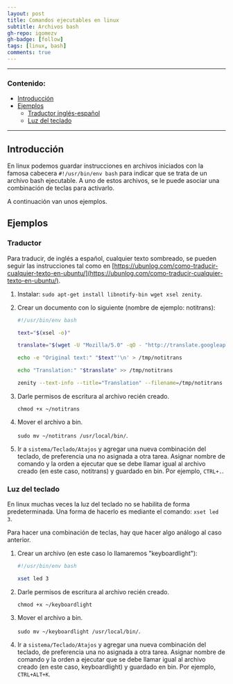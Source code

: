 ```yaml
---
layout: post
title: Comandos ejecutables en linux
subtitle: Archivos bash
gh-repo: igomezv
gh-badge: [follow]
tags: [linux, bash]
comments: true 
---
```


--------------------------
### Contenido:
  
 - [Introducción](#introducción)
 - [Ejemplos](#ejemplos)
 	- [Traductor inglés-español](#traductor)
 	- [Luz del teclado](#luz-del-teclado)

--------------------------

## Introducción

En linux podemos guardar instrucciones en archivos iniciados con la famosa cabecera ``#!/usr/bin/env bash`` para indicar que se trata de un archivo bash ejecutable. A uno de estos archivos, se le puede asociar una combinación de teclas para activarlo. 

A continuación van unos ejemplos.

## Ejemplos

### Traductor 

Para traducir, de inglés a español, cualquier texto sombreado, se pueden seguir las instrucciones tal como en [https://ubunlog.com/como-traducir-cualquier-texto-en-ubuntu/](https://ubunlog.com/como-traducir-cualquier-texto-en-ubuntu/).

1. Instalar: ``sudo apt-get install libnotify-bin wget xsel zenity``.
 
2. Crear un documento con lo siguiente (nombre de ejemplo: notitrans):

	```bash
	#!/usr/bin/env bash

	text="$(xsel -o)"

	translate="$(wget -U "Mozilla/5.0" -qO - "http://translate.googleapis.com/translate_a/single?client=gtx&sl=auto&tl=es&dt=t&q=$(echo $text | sed "s/[\"'<>]//g")" | sed "s/,,,0]],,.*//g" | awk -F'"' '{print $2, $6}')"

	echo -e "Original text:" "$text"'\n' > /tmp/notitrans

	echo "Translation:" "$translate" >> /tmp/notitrans

	zenity --text-info --title="Translation" --filename=/tmp/notitrans
	```

3. Darle permisos de escritura al archivo recién creado.
 
	``chmod +x ~/notitrans``

4. Mover el archivo a bin.

	``sudo mv ~/notitrans /usr/local/bin/``.

5. Ir a ``sistema/Teclado/Atajos`` y agregar una nueva combinación del teclado, de preferencia una no asignada a otra tarea. Asignar nombre de comando y la orden a ejecutar que se debe llamar igual al archivo creado (en este caso, notitrans) y guardado en bin. Por ejemplo, `CTRL+.`. 


### Luz del teclado

En linux muchas veces la luz del teclado no se habilita de forma predeterminada. Una forma de hacerlo es mediante el comando: `xset led 3`.

Para hacer una combinación de teclas, hay que hacer algo análogo al caso anterior.

1. Crear un archivo (en este caso lo llamaremos "keyboardlight"):
	```bash
	#!/usr/bin/env bash

	xset led 3
	```

2. Darle permisos de escritura al archivo recién creado.
 
	``chmod +x ~/keyboardlight``

3. Mover el archivo a bin.

	``sudo mv ~/keyboardlight /usr/local/bin/``.

4.  Ir a ``sistema/Teclado/Atajos`` y agregar una nueva combinación del teclado, de preferencia una no asignada a otra tarea. Asignar nombre de comando y la orden a ejecutar que se debe llamar igual al archivo creado (en este caso, keyboardlight) y guardado en bin. Por ejemplo, `CTRL+ALT+K`.

